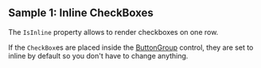 ## Sample 1: Inline CheckBoxes

The `IsInline` property allows to render checkboxes on one row.

If the `CheckBox`es are placed inside the [ButtonGroup](/docs/controls/bootstrap/ButtonGroup) control, they are set to inline by default so you don't have to change anything.